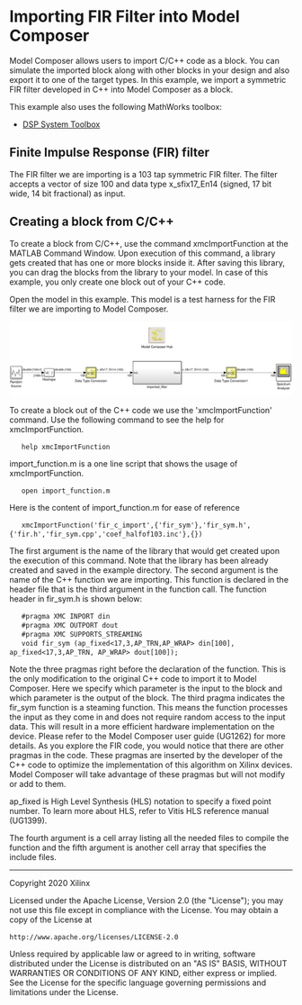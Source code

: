 # Importing FIR Filter into Model Composer
Model Composer allows users to import C/C++ code as a block. You can simulate the imported block along with other blocks in your design and also export it to one of the target types. In this example, we import a symmetric FIR filter developed in C++ into Model Composer as a block.

This example also uses the following MathWorks toolbox:
* [DSP System Toolbox](https://www.mathworks.com/products/dsp-system.html)

## Finite Impulse Response (FIR) filter

The FIR filter we are importing is a 103 tap symmetric FIR filter. The filter accepts a vector of size 100 and data type x_sfix17_En14 (signed, 17 bit wide, 14 bit fractional) as input.

## Creating a block from C/C++

To create a block from C/C++, use the command xmcImportFunction at the MATLAB Command Window. Upon execution of this command, a library gets created that has one or more blocks inside it. After saving this library, you can drag the blocks from the library to your model. In case of this example, you only create one block out of your C++ code.

Open the model in this example. This model is a test harness for the FIR filter we are importing to Model Composer.

![](Images/model.PNG)

To create a block out of the C++ code we use the 'xmcImportFunction' command. Use the following command to see the help for xmcImportFunction.

       help xmcImportFunction
       
import_function.m is a one line script that shows the usage of xmcImportFunction.

       open import_function.m
       
Here is the content of import_function.m for ease of reference

       xmcImportFunction('fir_c_import',{'fir_sym'},'fir_sym.h',{'fir.h','fir_sym.cpp','coef_halfof103.inc'},{})

The first argument is the name of the library that would get created upon the execution of this command. Note that the library has been already created and saved in the example directory. The second argument is the name of the C++ function we are importing. This function is declared in the header file that is the third argument in the function call. The function header in fir_sym.h is shown below:

       #pragma XMC INPORT din
       #pragma XMC OUTPORT dout
       #pragma XMC SUPPORTS_STREAMING
       void fir_sym (ap_fixed<17,3,AP_TRN,AP_WRAP> din[100], ap_fixed<17,3,AP_TRN, AP_WRAP> dout[100]);
       
Note the three pragmas right before the declaration of the function. This is the only modification to the original C++ code to import it to Model Composer. Here we specify which parameter is the input to the block and which parameter is the output of the block. The third pragma indicates the fir_sym function is a steaming function. This means the function processes the input as they come in and does not require random access to the input data. This will result in a more efficient hardware implementation on the device. Please refer to the Model Composer user guide (UG1262) for more details. As you explore the FIR code, you would notice that there are other pragmas in the code. These pragmas are inserted by the developer of the C++ code to optimize the implementation of this algorithm on Xilinx devices. Model Composer will take advantage of these pragmas but will not modify or add to them.

ap_fixed is High Level Synthesis (HLS) notation to specify a fixed point number. To learn more about HLS, refer to Vitis HLS reference manual (UG1399).

The fourth argument is a cell array listing all the needed files to compile the function and the fifth argument is another cell array that specifies the include files.

------------
Copyright 2020 Xilinx

Licensed under the Apache License, Version 2.0 (the "License");
you may not use this file except in compliance with the License.
You may obtain a copy of the License at

    http://www.apache.org/licenses/LICENSE-2.0

Unless required by applicable law or agreed to in writing, software
distributed under the License is distributed on an "AS IS" BASIS,
WITHOUT WARRANTIES OR CONDITIONS OF ANY KIND, either express or implied.
See the License for the specific language governing permissions and
limitations under the License.
